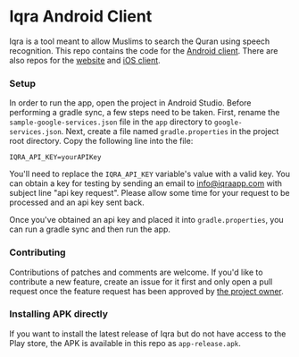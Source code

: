 # Iqra Android Client

Iqra is a tool meant to allow Muslims to search the Quran using speech recognition. This repo contains the code for the [Android client](https://play.google.com/store/apps/details?id=com.mmmoussa.iqra). There are also repos for the [website](https://github.com/Crescent-Labs/iqra-web) and [iOS client](https://github.com/Crescent-Labs/iqra-ios).

### Setup

In order to run the app, open the project in Android Studio. Before performing a gradle sync, a few steps need to be taken. First, rename the `sample-google-services.json` file in the `app` directory to `google-services.json`. Next, create a file named `gradle.properties` in the project root directory. Copy the following line into the file:

```
IQRA_API_KEY=yourAPIKey
```

You'll need to replace the `IQRA_API_KEY` variable's value with a valid key. You can obtain a key for testing by sending an email to info@iqraapp.com with subject line "api key request". Please allow some time for your request to be processed and an api key sent back.

Once you've obtained an api key and placed it into `gradle.properties`, you can run a gradle sync and then run the app.

### Contributing

Contributions of patches and comments are welcome. If you'd like to contribute a new feature, create an issue for it first and only open a pull request once the feature request has been approved by [the project owner](https://github.com/mmmoussa).

### Installing APK directly

If you want to install the latest release of Iqra but do not have access to the Play store, the APK is available in this repo as `app-release.apk`.
